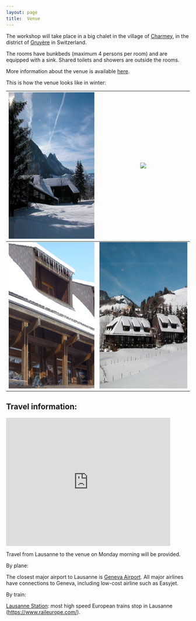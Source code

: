 ```yaml
---
layout: page
title:  Venue
---
```

The workshop will take place in a big chalet in the village of [Charmey](http://www.val-de-charmey.ch), in the district of [Gruyère](https://www.la-gruyere.ch/en/) in Switzerland.

The rooms have bunkbeds (maximum 4 persons per room) and are equipped with a sink. Shared toilets and showers are outside the rooms.

More information about the venue is available [here](http://www.centre-vacances-gruyere.ch/).

This is how the venue looks like in winter:

<img src="/assets/image/chalet1.jpg" height = "400" /> |  <img src="/assets/image/chalet2.jpg" height = "400" />
:-------------------------:|:-------------------------:
<img src="/assets/image/chalet3.jpg" height = "400" /> |  <img src="/assets/image/chalet4.jpg" height = "400" />

<!-- Add a description of the venue -->
<!--  I used this website https://www.embedgooglemap.net/) -->

## Travel information:

<div class="mapouter"><div class="gmap_canvas"><iframe width="450" height="350" id="gmap_canvas" src="https://maps.google.com/maps?q=Z%C3%BCrcher%20Sch%C3%BClerheim&t=&z=13&ie=UTF8&iwloc=&output=embed" frameborder="0" scrolling="no" marginheight="0" marginwidth="0"></iframe><a href="https://www.bitgeeks.net/embed-google-map/">bitgeeks.net</a></div><style>.mapouter{position:relative;text-align:right;height:350px;width:450px;}.gmap_canvas {overflow:hidden;background:none!important;height:350px;width:450px;}</style></div>

Travel from Lausanne to the venue on Monday morning will be provided.


By plane:

The closest major airport to Lausanne is [Geneva Airport](https://www.gva.ch/en/). All major airlines have connections to Geneva, including low-cost airline such as Easyjet.

By train:

[Lausanne Station](https://www.sbb.ch/en/station-services/railway-stations/lausanne-station.html): most high speed European trains stop in Lausanne (https://www.raileurope.com/).
